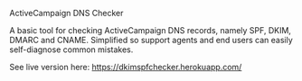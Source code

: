 ActiveCampaign DNS Checker

A basic tool for checking ActiveCampaign DNS records, namely SPF, DKIM, DMARC and CNAME. Simplified so support agents and end users can easily self-diagnose common mistakes.

See live version here: https://dkimspfchecker.herokuapp.com/
